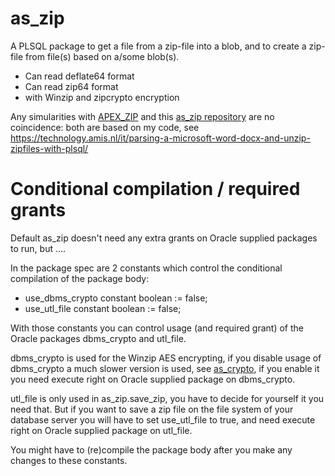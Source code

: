 # as_zip
A PLSQL package to get a file from a zip-file into a blob, and to create a zip-file from file(s) based on a/some blob(s).

* Can read deflate64 format
* Can read zip64 format
* with Winzip and zipcrypto encryption

Any simularities with [APEX_ZIP](https://docs.oracle.com/cd/E59726_01/doc.50/e39149/apex_zip.htm#AEAPI29942) and this [as_zip repository](https://github.com/yallie/as_zip) are no coincidence: both are based on my code, see https://technology.amis.nl/it/parsing-a-microsoft-word-docx-and-unzip-zipfiles-with-plsql/
# Conditional compilation / required grants
Default as_zip doesn't need any extra grants on Oracle supplied packages to run, but ....

In the package spec are 2 constants which control the conditional compilation of the package body:
* use_dbms_crypto       constant boolean := false;
* use_utl_file          constant boolean := false;  

With those constants you can control usage (and required grant) of the Oracle packages dbms_crypto and utl_file.
 
dbms_crypto is used for the Winzip AES encrypting, if you disable usage of dbms_crypto a much slower version is used, see [as_crypto](https://github.com/antonscheffer/as_crypto), if you enable it you need execute right on Oracle supplied package on dbms_crypto.

utl_file is only used in as_zip.save_zip, you have to decide for yourself it you need that. But if you want to save a zip file on the file system of your database server you will have to set use_utl_file to true, and need execute right on Oracle supplied package on utl_file.

You might have to (re)compile the package body after you make any changes to these constants.
